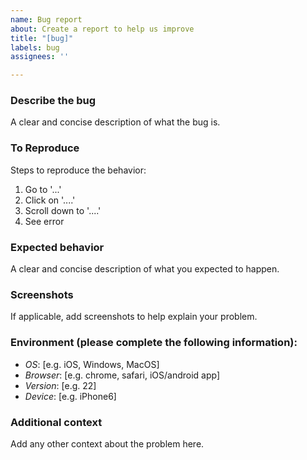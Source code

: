 ```yaml
---
name: Bug report
about: Create a report to help us improve
title: "[bug]"
labels: bug
assignees: ''

---
```


### **Describe the bug**
A clear and concise description of what the bug is.

### **To Reproduce**
Steps to reproduce the behavior:
1. Go to '...'
2. Click on '....'
3. Scroll down to '....'
4. See error

### **Expected behavior**
A clear and concise description of what you expected to happen.

### **Screenshots**
If applicable, add screenshots to help explain your problem.

### **Environment (please complete the following information):**
 - _OS_: [e.g. iOS, Windows, MacOS]
 - _Browser_: [e.g. chrome, safari, iOS/android app]
 - _Version_: [e.g. 22]
 - _Device_: [e.g. iPhone6]

### **Additional context**
Add any other context about the problem here.

